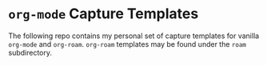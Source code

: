 # `org-mode` Capture Templates

The following repo contains my personal set of capture templates for vanilla
`org-mode` and `org-roam`. `org-roam` templates may be found under the `roam`
subdirectory.
